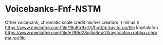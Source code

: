 # Voicebanks-Fnf-NSTM
Other voicebank, chromatic scale crédit his/her creators ;)
minus k https://www.mediafire.com/file/19q8tr9xr0j7hq0/m.kayito.rar/file
kayitolafan https://www.mediafire.com/file/e789d28qi5c6mz2/kayitolafan+roblox+chroma.rar/file
